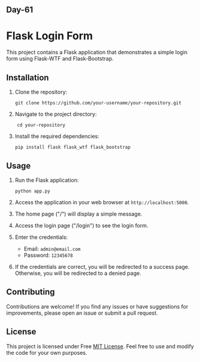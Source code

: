 ## Day-61
# Flask Login Form

This project contains a Flask application that demonstrates a simple login form using Flask-WTF and Flask-Bootstrap.

## Installation

1.  Clone the repository:
    
    
    ```
    git clone https://github.com/your-username/your-repository.git
      ```
    
2.  Navigate to the project directory:
    
```
    cd your-repository
```
    
3.  Install the required dependencies:
    
    
    ```
    pip install flask flask_wtf flask_bootstrap
    ```
    

## Usage

1.  Run the Flask application:

    
    ```
    python app.py    
    ```
    
2.  Access the application in your web browser at  `http://localhost:5000`.
    
3.  The home page ("/") will display a simple message.
    
4.  Access the login page ("/login") to see the login form.
    
5.  Enter the credentials:
    
    -   Email:  `admin@email.com`
    -   Password:  `12345678`
6.  If the credentials are correct, you will be redirected to a success page.  
    Otherwise, you will be redirected to a denied page.
    

## Contributing

Contributions are welcome! If you find any issues or have suggestions for improvements, please open an issue or submit a pull request.


## License

This project is licensed under Free [MIT License](LICENSE). Feel free to use and modify the code for your own purposes.